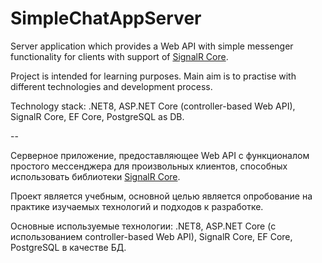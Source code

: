 # SimpleChatAppServer
Server application which provides a Web API with simple messenger functionality for clients with support of [SignalR Core](https://learn.microsoft.com/en-us/aspnet/core/signalr/supported-platforms?view=aspnetcore-9.0).

Project is intended for learning purposes. Main aim is to practise with different technologies and development process.

Technology stack: .NET8, ASP.NET Core (controller-based Web API), SignalR Core, EF Core, PostgreSQL as DB.

--

Серверное приложение, предоставляющее Web API с функционалом простого мессенджера для произвольных клиентов, способных использовать библиотеки [SignalR Core](https://learn.microsoft.com/en-us/aspnet/core/signalr/supported-platforms?view=aspnetcore-9.0).

Проект является учебным, основной целью является опробование на практике изучаемых технологий и подходов к разработке.

Основные используемые технологии: .NET8, ASP.NET Core (с использованием controller-based Web API), SignalR Core, EF Core, PostgreSQL в качестве БД.